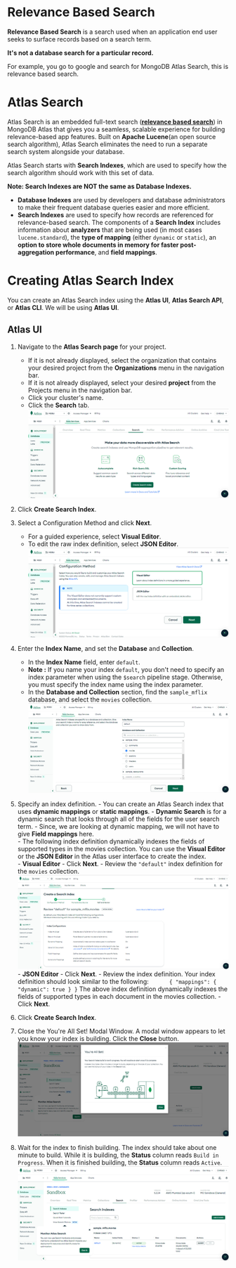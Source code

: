 # Relevance Based Search

**Relevance Based Search** is a search used when an application end user seeks to surface records based on a search term.

**It's not a database search for a particular record.**

For example, you go to google and search for MongoDB Atlas Search, this is relevance based search.

# Atlas Search

Atlas Search is an embedded full-text search (**[relevance based search](#relevance-based-search)**) in MongoDB Atlas that gives you a seamless, scalable experience for building relevance-based app features. Built on **Apache Lucene**(an open source search algorithm), Atlas Search eliminates the need to run a separate search system alongside your database.

Atlas Search starts with **Search Indexes**, which are used to specify how the search algorithm should work with this set of data.

**Note: Search Indexes are NOT the same as Database Indexes.**

-   **Database Indexes** are used by developers and database administrators to make their frequent database queries easier and more efficient.
-   **Search Indexes** are used to specify how records are referenced for relevance-based search. The components of a **Search Index** includes information about **analyzers** that are being used (in most cases `lucene.standard`), the **type of mapping** (either `dynamic` or `static`), an **option to store whole documents in memory for faster post-aggregation performance**, and **field mappings**.

# Creating Atlas Search Index

You can create an Atlas Search index using the **Atlas UI**, **Atlas Search API**, or **Atlas CLI**.
We will be using **Atlas UI**.

## Atlas UI

1. Navigate to the **Atlas Search page** for your project.
    - If it is not already displayed, select the organization that contains your desired project from the **Organizations** menu in the navigation bar.
    - If it is not already displayed, select your desired **project** from the Projects menu in the navigation bar.
    - Click your cluster's name.
    - Click the **Search** tab.
      ![search_page](./assets/search_page.jpg)
2. Click **Create Search Index**.
3. Select a Configuration Method and click **Next**.
    - For a guided experience, select **Visual Editor**.
    - To edit the raw index definition, select **JSON Editor**.
      ![conf_method](./assets/conf_method.jpg)
4. Enter the **Index Name**, and set the **Database** and **Collection**.

    - In the **Index Name** field, enter `default`.
    - **Note :** If you name your index `default`, you don't need to specify an index parameter when using the `$search` pipeline stage. Otherwise, you must specify the index name using the index parameter.
    - In the **Database and Collection** section, find the `sample_mflix` database, and select the `movies` collection.
      ![index_name](./assets/index_name.jpg)

5. Specify an index definition. - You can create an Atlas Search index that uses **dynamic mappings** or **static mappings**. - **Dynamic Search** is for a dynamic search that looks through all of the fields for the user search term. - Since, we are looking at dynamic mapping, we will not have to give **Field mappings** here.
   <br> - The following index definition dynamically indexes the fields of supported types in the movies collection. You can use the **Visual Editor** or the **JSON Editor** in the Atlas user interface to create the index.
   <br> - **Visual Editor** - Click **Next**. - Review the `"default"` index definition for the `movies` collection.
   ![create_search_index](./assets/create_search_index.jpg) - **JSON Editor** - Click **Next**. - Review the index definition.
   Your index definition should look similar to the following:
   `      {
    "mappings": {
        "dynamic": true
    }
}`
   The above index definition dynamically indexes the fields of supported types in each document in the movies collection. - Click **Next**.
6. Click **Create Search Index**.
7. Close the You're All Set! Modal Window.
   A modal window appears to let you know your index is building. Click the **Close** button.
   ![modal](./assets/modal.jpg)
8. Wait for the index to finish building.
   The index should take about one minute to build. While it is building, the **Status** column reads `Build in Progress`. When it is finished building, the **Status** column reads `Active`.
   ![search_index](assets/search_index.jpg)
